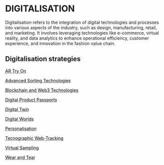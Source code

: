 # DIGITALISATION

Digitalisation refers to the integration of digital technologies and processes into various aspects of the industry, such as design, manufacturing, retail, and marketing. It involves leveraging technologies like e-commerce, virtual reality, and data analytics to enhance operational efficiency, customer experience, and innovation in the fashion value chain.

## Digitalisation strategies

<a href="http://circularloopholes.net/category/digitalization/AR%20try-on.html" style="color: black; text-decoration: underline;text-decoration-style: dotted;">AR Try On</a>


<a href="http://circularloopholes.net/category/digitalization/Advanced%20sorting%20technologies.html" style="color: black; text-decoration: underline;text-decoration-style: dotted;">Advanced Sorting Technologies</a>

<a href="http://circularloopholes.net/category/digitalization/Blockchain%20and%20Web3%20Technologies.html" style="color: black; text-decoration: underline;text-decoration-style: dotted;">Blockchain and Web3 Technologies</a>

<a href="http://circularloopholes.net/category/digitalization/Digital%20Product%20Passports.html" style="color: black; text-decoration: underline;text-decoration-style: dotted;">Digital Product Passports</a>

<a href="http://circularloopholes.net/category/digitalization/Digital%20Twin.html" style="color: black; text-decoration: underline;text-decoration-style: dotted;">Digital Twin</a>

<a href="http://circularloopholes.net/category/digitalization/Digital%20Worlds.html" style="color: black; text-decoration: underline;text-decoration-style: dotted;">Digital Worlds</a>

<a href="http://circularloopholes.net/category/digitalization/Personalisation.html" style="color: black; text-decoration: underline;text-decoration-style: dotted;">Personalisation</a>


<a href="http://circularloopholes.net/category/digitalization/Tecnographic%20Web-Tracking.html" style="color: black; text-decoration: underline;text-decoration-style: dotted;">Tecnographic Web-Tracking</a>


<a href="http://circularloopholes.net/category/digitalization/AR%20try-on.html" style="color: black; text-decoration: underline;text-decoration-style: dotted;">Virtual Sampling</a>


<a href="https://circularloopholes.net/category/digitalization/Wear%20and%20tear.html" style="color: black; text-decoration: underline;text-decoration-style: dotted;"> Wear and Tear</a>

